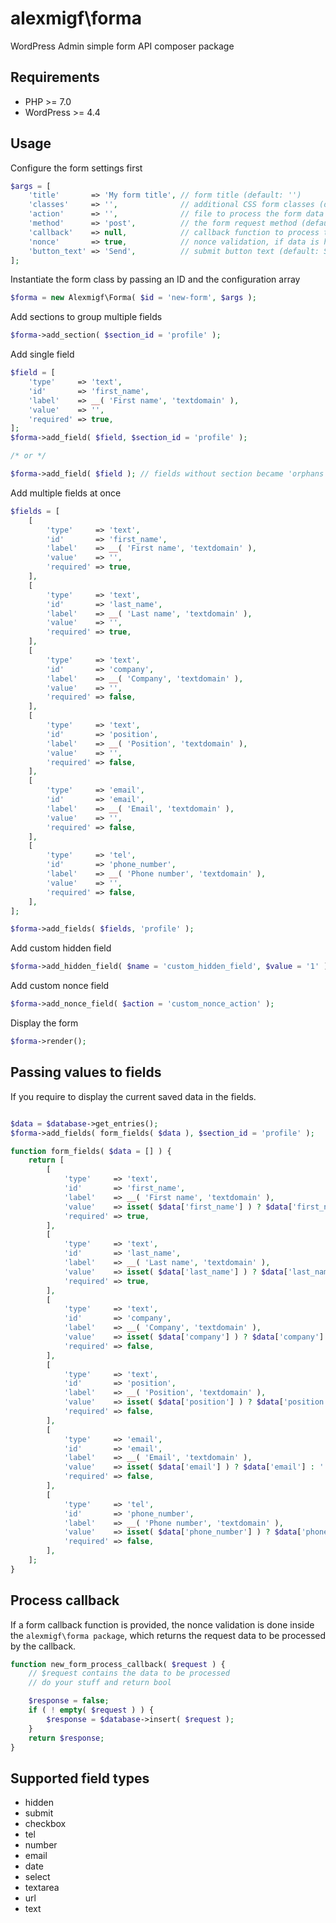 # alexmigf\forma
WordPress Admin simple form API composer package

## Requirements

- PHP >= 7.0
- WordPress >= 4.4

## Usage

Configure the form settings first

```php
$args = [
	'title'       => 'My form title', // form title (default: '')
	'classes'     => '',              // additional CSS form classes (default: '')
	'action'      => '',              // file to process the form data (default: '')
	'method'      => 'post',          // the form request method (default: 'post')
	'callback'    => null,            // callback function to process the form data (default: null)
	'nonce'       => true,            // nonce validation, if data is handled by this package (default: false)
	'button_text' => 'Send',          // submit button text (default: Send)
];
```

Instantiate the form class by passing an ID and the configuration array

```php
$forma = new Alexmigf\Forma( $id = 'new-form', $args );
```

Add sections to group multiple fields

```php
$forma->add_section( $section_id = 'profile' );
```

Add single field

```php
$field = [
	'type'     => 'text',
	'id'       => 'first_name',
	'label'    => __( 'First name', 'textdomain' ),
	'value'    => '',
	'required' => true,
];
$forma->add_field( $field, $section_id = 'profile' );

/* or */

$forma->add_field( $field ); // fields without section became 'orphans', non grouped
```

Add multiple fields at once

```php
$fields = [
	[
		'type'     => 'text',
		'id'       => 'first_name',
		'label'    => __( 'First name', 'textdomain' ),
		'value'    => '',
		'required' => true,
	],
	[
		'type'     => 'text',
		'id'       => 'last_name',
		'label'    => __( 'Last name', 'textdomain' ),
		'value'    => '',
		'required' => true,
	],
	[
		'type'     => 'text',
		'id'       => 'company',
		'label'    => __( 'Company', 'textdomain' ),
		'value'    => '',
		'required' => false,
	],
	[
		'type'     => 'text',
		'id'       => 'position',
		'label'    => __( 'Position', 'textdomain' ),
		'value'    => '',
		'required' => false,
	],
	[
		'type'     => 'email',
		'id'       => 'email',
		'label'    => __( 'Email', 'textdomain' ),
		'value'    => '',
		'required' => false,
	],
	[
		'type'     => 'tel',
		'id'       => 'phone_number',
		'label'    => __( 'Phone number', 'textdomain' ),
		'value'    => '',
		'required' => false,
	],
];

$forma->add_fields( $fields, 'profile' );
```

Add custom hidden field

```php
$forma->add_hidden_field( $name = 'custom_hidden_field', $value = '1' );
```

Add custom nonce field

```php
$forma->add_nonce_field( $action = 'custom_nonce_action' );
```

Display the form

```php
$forma->render();
```

## Passing values to fields

If you require to display the current saved data in the fields.

```php

$data = $database->get_entries();
$forma->add_fields( form_fields( $data ), $section_id = 'profile' );

function form_fields( $data = [] ) {
	return [
		[
			'type'     => 'text',
			'id'       => 'first_name',
			'label'    => __( 'First name', 'textdomain' ),
			'value'    => isset( $data['first_name'] ) ? $data['first_name'] : '',
			'required' => true,
		],
		[
			'type'     => 'text',
			'id'       => 'last_name',
			'label'    => __( 'Last name', 'textdomain' ),
			'value'    => isset( $data['last_name'] ) ? $data['last_name'] : '',
			'required' => true,
		],
		[
			'type'     => 'text',
			'id'       => 'company',
			'label'    => __( 'Company', 'textdomain' ),
			'value'    => isset( $data['company'] ) ? $data['company'] : '',
			'required' => false,
		],
		[
			'type'     => 'text',
			'id'       => 'position',
			'label'    => __( 'Position', 'textdomain' ),
			'value'    => isset( $data['position'] ) ? $data['position'] : '',
			'required' => false,
		],
		[
			'type'     => 'email',
			'id'       => 'email',
			'label'    => __( 'Email', 'textdomain' ),
			'value'    => isset( $data['email'] ) ? $data['email'] : '',
			'required' => false,
		],
		[
			'type'     => 'tel',
			'id'       => 'phone_number',
			'label'    => __( 'Phone number', 'textdomain' ),
			'value'    => isset( $data['phone_number'] ) ? $data['phone_number'] : '',
			'required' => false,
		],
	];
}
```

## Process callback

If a form callback function is provided, the nonce validation is done inside the `alexmigf\forma package`, which returns the request data to be processed by the callback.

```php
function new_form_process_callback( $request ) {
	// $request contains the data to be processed
	// do your stuff and return bool

	$response = false;
	if ( ! empty( $request ) ) {
		$response = $database->insert( $request );
	}
	return $response;
}
```

## Supported field types

- hidden
- submit
- checkbox
- tel
- number
- email
- date
- select
- textarea
- url
- text
